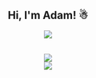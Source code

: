 <h2 align="center">Hi, I'm Adam! ☃</h2>

<div align="center">
  <img src="https://readme-typing-svg.herokuapp.com?font=Fira+Code&weight=500&size=28&pause=1000&color=vue&center=true&vCenter=true&width=600&lines=Confidently+Cruising+Creatively;Back+End+Developer;Automation+Enthusiast;"/>
</div>
<br>


<p align="center">
  <img src="https://git-hub-streak-stats.vercel.app?user=adambankz&theme=transparent&hide_border=true&hide_longest_streak=true"
</p>

<br>



<img src="https://raw.githubusercontent.com/Trilokia/Trilokia/379277808c61ef204768a61bbc5d25bc7798ccf1/bottom_header.svg">
